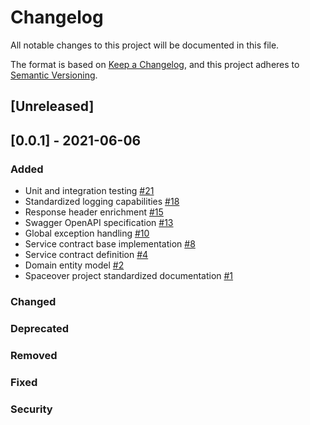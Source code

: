 # Changelog
All notable changes to this project will be documented in this file.

The format is based on [Keep a Changelog](https://keepachangelog.com/en/1.0.0/),
and this project adheres to [Semantic Versioning](https://semver.org/spec/v2.0.0.html).

## [Unreleased]

## [0.0.1] - 2021-06-06
### Added
* Unit and integration testing [#21](https://github.com/cf-training-springboot-2019/spaceship-manager/issues/21)
* Standardized logging capabilities [#18](https://github.com/cf-training-springboot-2019/spacemission-manager/issues/18)
* Response header enrichment [#15](https://github.com/cf-training-springboot-2019/spacemission-manager/issues/15)
* Swagger OpenAPI specification [#13](https://github.com/cf-training-springboot-2019/spacemission-manager/issues/13)
* Global exception handling [#10](https://github.com/cf-training-springboot-2019/spacemission-manager/issues/10)
* Service contract base implementation [#8](https://github.com/cf-training-springboot-2019/spacemission-manager/issues/8)
* Service contract definition [#4](https://github.com/cf-training-springboot-2019/spacemission-manager/issues/4)
* Domain entity model [#2](https://github.com/cf-training-springboot-2019/spacemission-manager/issues/2)
* Spaceover project standardized documentation [#1](https://github.com/cf-training-springboot-2019/spacemission-manager/issues/1)
### Changed
### Deprecated
### Removed
### Fixed
### Security